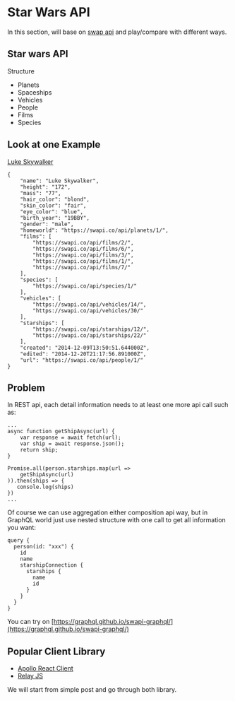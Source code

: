 # Star Wars API
In this section,
will base on [swap api](https://swapi.co/) and play/compare with different ways.

## Star wars API
Structure

- Planets
- Spaceships
- Vehicles
- People
- Films
- Species

## Look at one Example
[Luke Skywalker](https://swapi.co/api/people/1)

```
{
	"name": "Luke Skywalker",
	"height": "172",
	"mass": "77",
	"hair_color": "blond",
	"skin_color": "fair",
	"eye_color": "blue",
	"birth_year": "19BBY",
	"gender": "male",
	"homeworld": "https://swapi.co/api/planets/1/",
	"films": [
		"https://swapi.co/api/films/2/",
		"https://swapi.co/api/films/6/",
		"https://swapi.co/api/films/3/",
		"https://swapi.co/api/films/1/",
		"https://swapi.co/api/films/7/"
	],
	"species": [
		"https://swapi.co/api/species/1/"
	],
	"vehicles": [
		"https://swapi.co/api/vehicles/14/",
		"https://swapi.co/api/vehicles/30/"
	],
	"starships": [
		"https://swapi.co/api/starships/12/",
		"https://swapi.co/api/starships/22/"
	],
	"created": "2014-12-09T13:50:51.644000Z",
	"edited": "2014-12-20T21:17:56.891000Z",
	"url": "https://swapi.co/api/people/1/"
}
```

## Problem
In REST api, each detail information needs to at least one more api call such as:

```
...
async function getShipAsync(url) {
    var response = await fetch(url);
    var ship = await response.json();
    return ship;
}

Promise.all(person.starships.map(url =>
    getShipAsync(url)
)).then(ships => {
   console.log(ships)
})
...

```

Of course we can use aggregation either composition api way,
but in GraphQL world just use nested structure with one call to get all information you want:

```
query {
  person(id: "xxx") {
    id
  	name
    starshipConnection {
      starships {
        name
        id
      }
    }
  }
}
```
You can try on [https://graphql.github.io/swapi-graphql/](https://graphql.github.io/swapi-graphql/)

## Popular Client Library

- [Apollo React Client](https://www.apollographql.com/docs/react/)
- [Relay JS](http://facebook.github.io/relay/en/)

We will start from simple post and go through both library.